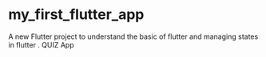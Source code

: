 # my_first_flutter_app

A new Flutter project to understand the basic of flutter  and managing states in flutter . QUIZ App

